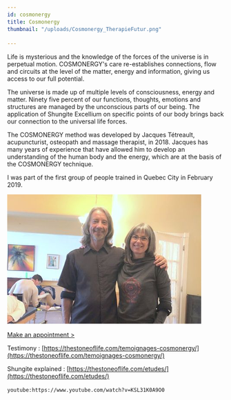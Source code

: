 ```yaml
---
id: cosmonergy
title: Cosmonergy
thumbnail: "/uploads/Cosmonergy_TherapieFutur.png"

---
```

Life is mysterious and the knowledge of the forces of the universe is in perpetual motion. COSMONERGY's care re-establishes connections, flow and circuits at the level of the matter, energy and information, giving us access to our full potential.

The universe is made up of multiple levels of consciousness, energy and matter. Ninety five percent of our functions, thoughts, emotions and structures are managed by the unconscious parts of our being. The application of Shungite Excellium on specific points of our body brings back our connection to the universal life forces.

The COSMONERGY method was developed by Jacques Tétreault, acupuncturist, osteopath and massage therapist, in 2018. Jacques has many years of experience that have allowed him to develop an understanding of the human body and the energy, which are at the basis of the COSMONERGY technique. 

I was part of the first group of people trained in Quebec City in February 2019.

![Jacques Tetreault](/uploads/jacques-tetrault.jpg)

[Make an appointment >](https://www.gorendezvous.com/homepage/111690)

Testimony : [https://thestoneoflife.com/temoignages-cosmonergy/](https://thestoneoflife.com/temoignages-cosmonergy/)

Shungite explained : [https://thestoneoflife.com/etudes/](https://thestoneoflife.com/etudes/)

`youtube:https://www.youtube.com/watch?v=KSL31K0A9O0`